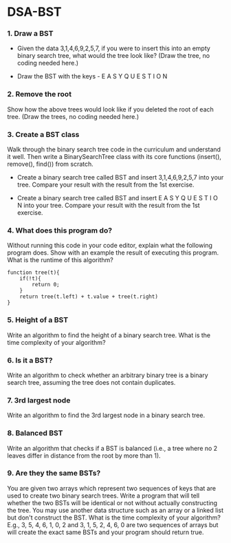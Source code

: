 # DSA-BST

### 1. Draw a BST

- Given the data 3,1,4,6,9,2,5,7, if you were to insert this into an empty binary search tree, what would the tree look like? (Draw the tree, no coding needed here.)

- Draw the BST with the keys - E A S Y Q U E S T I O N

### 2. Remove the root

Show how the above trees would look like if you deleted the root of each tree. (Draw the trees, no coding needed here.)

### 3. Create a BST class

Walk through the binary search tree code in the curriculum and understand it well. Then write a BinarySearchTree class with its core functions (insert(), remove(), find()) from scratch.

- Create a binary search tree called BST and insert 3,1,4,6,9,2,5,7 into your tree. Compare your result with the result from the 1st exercise.
    
- Create a binary search tree called BST and insert E A S Y Q U E S T I O N into your tree. Compare your result with the result from the 1st exercise.

### 4. What does this program do?

Without running this code in your code editor, explain what the following program does. Show with an example the result of executing this program. What is the runtime of this algorithm?

    function tree(t){
        if(!t){
            return 0;
        }
        return tree(t.left) + t.value + tree(t.right)
    }

### 5. Height of a BST

Write an algorithm to find the height of a binary search tree. What is the time complexity of your algorithm?

### 6. Is it a BST?

Write an algorithm to check whether an arbitrary binary tree is a binary search tree, assuming the tree does not contain duplicates.

### 7. 3rd largest node

Write an algorithm to find the 3rd largest node in a binary search tree.

### 8. Balanced BST

Write an algorithm that checks if a BST is balanced (i.e., a tree where no 2 leaves differ in distance from the root by more than 1).

### 9. Are they the same BSTs?

You are given two arrays which represent two sequences of keys that are used to create two binary search trees. Write a program that will tell whether the two BSTs will be identical or not without actually constructing the tree. You may use another data structure such as an array or a linked list but don't construct the BST. What is the time complexity of your algorithm? E.g., 3, 5, 4, 6, 1, 0, 2 and 3, 1, 5, 2, 4, 6, 0 are two sequences of arrays but will create the exact same BSTs and your program should return true. 